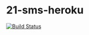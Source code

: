 # 21-sms-heroku
[![Build Status](https://travis-ci.org/jujugoboom/21-sms-heroku.svg?branch=master)](https://travis-ci.org/jujugoboom/21-sms-heroku)
